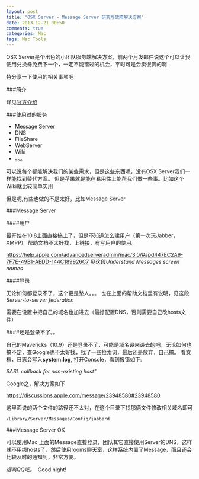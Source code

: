 ```yaml
---
layout: post
title: "OSX Server - Message Server 研究与故障解决方案"
date: 2013-12-21 00:50
comments: true
categories: Mac
tags: Mac Tools
---
```


OSX Server是个出色的小团队服务端解决方案，前两个月发邮件说这个可以让我使用兑换券免费下一个，一定不能错过的机会，平时可是会卖很贵的啊

特分享一下使用的相关事项吧

<!-- more -->

###简介

详见[官方介绍](http://www.apple.com/cn/osx/server/)

###使用过的服务

*	Message Server
*	DNS
*	FileShare
*	WebServer
*	Wiki
*	。。。


可以说每个都能解决我们的某些需求，但是这些东西呢，没有OSX Server我们一样能找到替代方案。 但是苹果就是能在易用性上能帮我们做一些事。比如这个Wiki就比较简单实用

但是呢,有些也做的不是太好，比如Message Server

###Message Server

####用户

最开始在10.8上面直接搞上了，但是不知道怎么建用户（第一次玩Jabber，XMPP）
帮助文档不太好找，上链接，有写用户的使用。

https://help.apple.com/advancedserveradmin/mac/3.0/#apd447EC2A9-7F7E-49B1-AEDD-144C189926C7
见这段*Understand Messages screen names*

####登录

无论如何都登录不了，这个更是愁人。。。
也在上面的帮助文档里有说明，见这段*Server-to-server federation*

需要在设置中把自己的域名也加进去（最好配置DNS，否则需要自己改hosts文件）

####还是登录不了。。

自己的Mavericks（10.9）还是登录不了，可能是域名设来设去的吧，无论如何也搞不定，查Google也不太好找，找了一些检索词，最后还是放弃，自己搞。
看文档，日志会写入**system.log**, 打开Console，看到报错如下:

*SASL callback for non-existing host"* 

Google之，解决方案如下

https://discussions.apple.com/message/23948580#23948580

这里面说的两个文件的路径还不太对，在这个目录下找那俩文件修改相关域名即可

```
/Library/Server/Messages/Config/jabberd
```

###Message Server OK

可以使用Mac 上面的Message直接登录，团队其它直接使用Server的DNS，这样就不用绑hosts了，然后使用rooms聊天室，这样系统内置了Message，而且还会比较及时的通知到，非常方便。

*远离QQ吧。*  Good night!